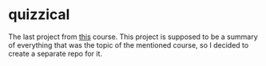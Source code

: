# quizzical

The last project from [this](https://scrimba.com/learn/learnreact) course. This project is supposed to be a summary of everything that was the topic of the mentioned course, so I decided to create a separate repo for it.
